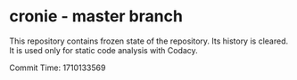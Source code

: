 # cronie - master branch

This repository contains frozen state of the repository.
Its history is cleared. It is used only for static code
analysis with Codacy.

Commit Time: 1710133569
